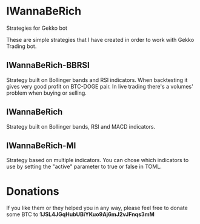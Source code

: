 # IWannaBeRich
Strategies for Gekko bot

These are simple strategies that I have created in order to work with Gekko Trading bot.

## IWannaBeRich-BBRSI
Strategy built on Bollinger bands and RSI indicators.
When backtesting it gives very good profit on BTC-DOGE pair. In live trading there's a volumes' problem when buying or selling.

## IWannaBeRich
Strategy built on Bollinger bands, RSI and MACD indicators.

## IWannaBeRich-MI
Strategy based on multiple indicators. You can chose which indicators to use by setting the "active" parameter to true or false in TOML.

# Donations
If you like them or they helped you in any way, please feel free to donate some BTC to **1JSL4JGqHubUBiYKuo9Aj6mJ2vJFnqs3mM**
